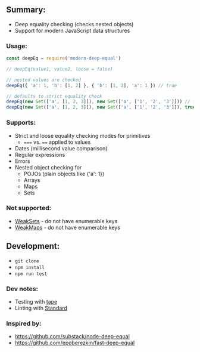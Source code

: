 ## Summary:
* Deep equality checking (checks nested objects)
* Support for modern JavaScript data structures

### Usage:
```javascript
const deepEq = require('modern-deep-equal')

// deepEq(value1, value2, loose = false)

// nested values are checked
deepEq({ 'a': 1, 'b': [1, 2] }, { 'b': [1, 2], 'a': 1 }) // true

// defaults to strict equality check
deepEq(new Set(['a', [1, 2, 3]]), new Set(['a', ['1', '2', '3']])) // false
deepEq(new Set(['a', [1, 2, 3]]), new Set(['a', ['1', '2', '3']]), true) // true
```

### Supports:
* Strict and loose equality checking modes for primitives
  * `===` vs. `==` applied to values
* Dates (millisecond value comparison)
* Regular expressions
* Errors
* Nested object checking for
  * POJOs (plain objects like {'a': 1})
  * Arrays
  * Maps
  * Sets

### Not supported:
* [WeakSets](https://developer.mozilla.org/en-US/docs/Web/JavaScript/Reference/Global_Objects/WeakSet) - do not have enumerable keys
* [WeakMaps](https://developer.mozilla.org/en-US/docs/Web/JavaScript/Reference/Global_Objects/WeakMap) - do not have enumerable keys

## Development:
* `git clone`
* `npm install`
* `npm run test`

### Dev notes:
* Testing with [tape](https://github.com/substack/tape)
* Linting with [Standard](https://standardjs.com/)

### Inspired by:
* https://github.com/substack/node-deep-equal
* https://github.com/epoberezkin/fast-deep-equal
